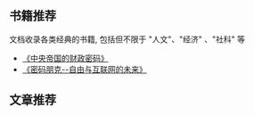## 书籍推荐   
文档收录各类经典的书籍, 包括但不限于 "人文"、"经济" 、"社科" 等
 
- [《中央帝国的财政密码》](https://book.douban.com/subject/27007549/)
- [《密码朋克--自由与互联网的未来》](https://book.douban.com/subject/27054249/)   


## 文章推荐

